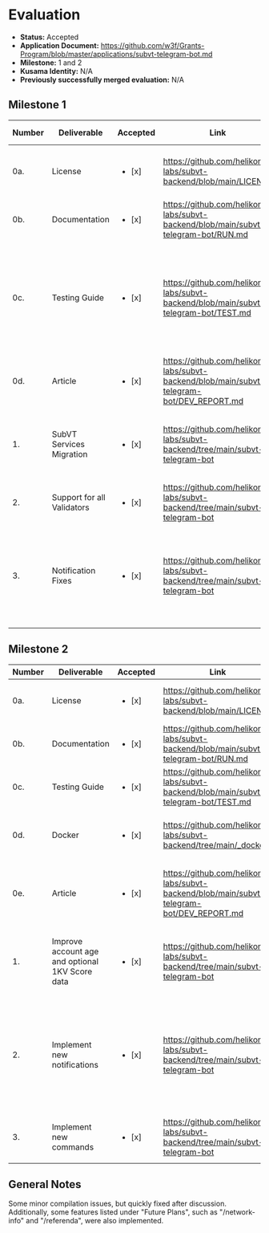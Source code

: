 # Evaluation

- **Status:** Accepted
- **Application Document:** https://github.com/w3f/Grants-Program/blob/master/applications/subvt-telegram-bot.md
- **Milestone:** 1 and 2
- **Kusama Identity:** N/A
- **Previously successfully merged evaluation:** N/A

## Milestone 1

| Number | Deliverable                | Accepted               | Link                                                                                     | Evaluation Notes                                                                                                                                         |
| ------ | -------------------------- | ---------------------- | ---------------------------------------------------------------------------------------- | -------------------------------------------------------------------------------------------------------------------------------------------------------- |
| 0a.    | License                    | <ul><li>[x] </li></ul> | https://github.com/helikon-labs/subvt-backend/blob/main/LICENSE                          | GNU GPL v3.0. This was specified in the initial application.                                                                                             |
| 0b.    | Documentation              | <ul><li>[x] </li></ul> | https://github.com/helikon-labs/subvt-backend/blob/main/subvt-telegram-bot/RUN.md        | Straightforward, albeit minimal, documentation.                                                                                                          |
| 0c.    | Testing Guide              | <ul><li>[x] </li></ul> | https://github.com/helikon-labs/subvt-backend/blob/main/subvt-telegram-bot/TEST.md       | Automated test suite covering all functionality. Ideally, I'd like to see more edge and failure cases covered, but this would be more of a nice-to-have. |
| 0d.    | Article                    | <ul><li>[x] </li></ul> | https://github.com/helikon-labs/subvt-backend/blob/main/subvt-telegram-bot/DEV_REPORT.md | One article for both M1 and M2.                                                                                                                          |
| 1.     | SubVT Services Migration   | <ul><li>[x] </li></ul> | https://github.com/helikon-labs/subvt-backend/tree/main/subvt-telegram-bot               | Works as expected (i.e., has functionality of previous service with new backend).                                                                        |
| 2.     | Support for all Validators | <ul><li>[x] </li></ul> | https://github.com/helikon-labs/subvt-backend/tree/main/subvt-telegram-bot               | Works for non-1KV validators.                                                                                                                            |
| 3.     | Notification Fixes         | <ul><li>[x] </li></ul> | https://github.com/helikon-labs/subvt-backend/tree/main/subvt-telegram-bot               | Variety of notifications work. Since this on a live network, I couldn't test them all, but I didn't see any that did not work.                           |

## Milestone 2

| Number | Deliverable                                     | Accepted               | Link                                                                                     | Evaluation Notes                                                                                                                                                                                  |
| ------ | ----------------------------------------------- | ---------------------- | ---------------------------------------------------------------------------------------- | ------------------------------------------------------------------------------------------------------------------------------------------------------------------------------------------------- |
| 0a.    | License                                         | <ul><li>[x] </li></ul> | https://github.com/helikon-labs/subvt-backend/blob/main/LICENSE                          | GNU GPL v3.0. This was specified in the initial application.                                                                                                                                      |
| 0b.    | Documentation                                   | <ul><li>[x] </li></ul> | https://github.com/helikon-labs/subvt-backend/blob/main/subvt-telegram-bot/RUN.md        | Documentation was straightforward albeit minimal.                                                                                                                                                 |
| 0c.    | Testing Guide                                   | <ul><li>[x] </li></ul> | https://github.com/helikon-labs/subvt-backend/blob/main/subvt-telegram-bot/TEST.md       | Automated cargo tests. All pass on my machine.                                                                                                                                                    |
| 0d.    | Docker                                          | <ul><li>[x] </li></ul> | https://github.com/helikon-labs/subvt-backend/tree/main/_docker                          | I was able to get it work with docker with only minor issues. These were updated and fixed.                                                                                                       |
| 0e.    | Article                                         | <ul><li>[x] </li></ul> | https://github.com/helikon-labs/subvt-backend/blob/main/subvt-telegram-bot/DEV_REPORT.md | Development report with comparison of initial architecture and final. Rather short.                                                                                                               |
| 1.     | Improve account age and optional 1KV Score data | <ul><li>[x] </li></ul> | https://github.com/helikon-labs/subvt-backend/tree/main/subvt-telegram-bot               | Shows all relevant information for 1KV validators, and known information for non-1KV validators. Works as expected.                                                                               |
| 2.     | Implement new notifications                     | <ul><li>[x] </li></ul> | https://github.com/helikon-labs/subvt-backend/tree/main/subvt-telegram-bot               | Payout, validate, and lost nominations work. I could not check a on-chain identity change easily, but looking through the code, I do not see any reason why this would not work if the others do. |
| 3.     | Implement new commands                          | <ul><li>[x] </li></ul> | https://github.com/helikon-labs/subvt-backend/tree/main/subvt-telegram-bot               | `/nominationdetails` and `/payouts` work as expected on both Polkadot and Kusama.                                                                                                                 |

## General Notes

Some minor compilation issues, but quickly fixed after discussion. Additionally, some features listed under "Future Plans", such as "/network-info" and "/referenda", were also implemented.
